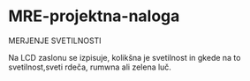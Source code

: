 # MRE-projektna-naloga

MERJENJE SVETILNOSTI

Na LCD zaslonu se izpisuje, kolikšna je svetilnost in gkede na to svetilnost,sveti rdeča, rumwna ali zelena luč.
